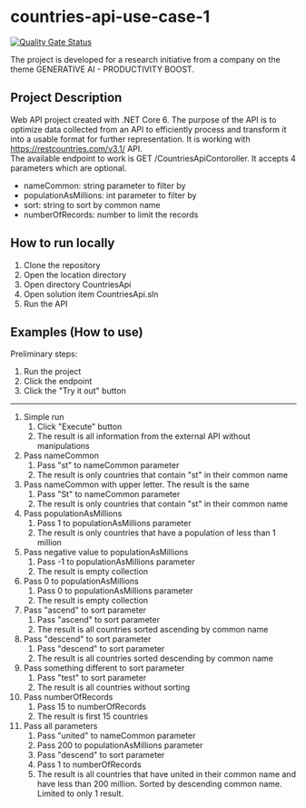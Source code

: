 # countries-api-use-case-1

[![Quality Gate Status](https://sonarcloud.io/api/project_badges/measure?project=Botche_countries-api-use-case-1&metric=alert_status)](https://sonarcloud.io/summary/new_code?id=Botche_countries-api-use-case-1)

The project is developed for a research initiative from a company on the theme GENERATIVE AI - PRODUCTIVITY BOOST.

## Project Description
Web API project created with .NET Core 6. 
The purpose of the API is to optimize data collected from an API to efficiently process and transform it into a usable format for further representation. It is working with https://restcountries.com/v3.1/ API. <br>
The available endpoint to work is GET /CountriesApiContoroller. It accepts 4 parameters which are optional. 
- nameCommon: string parameter to filter by
- populationAsMillions: int parameter to filter by
- sort: string to sort by common name
- numberOfRecords: number to limit the records

## How to run locally
1. Clone the repository
2. Open the location directory
3. Open directory CountriesApi
4. Open solution item CountriesApi.sln
5. Run the API

## Examples (How to use)
Preliminary steps:
1. Run the project
2. Click the endpoint
3. Click the "Try it out" button
---
1. Simple run
    1. Click "Execute" button
    2. The result is all information from the external API without manipulations
2. Pass nameCommon
    1. Pass "st" to nameCommon parameter
    2. The result is only countries that contain "st" in their common name 
3. Pass nameCommon with upper letter. The result is the same
    1. Pass "St" to nameCommon parameter
    2. The result is only countries that contain "st" in their common name 
4. Pass populationAsMillions
    1. Pass 1 to populationAsMillions parameter
    2. The result is only countries that have a population of less than 1 million
5. Pass negative value to populationAsMillions
    1. Pass -1 to populationAsMillions parameter
    2. The result is empty collection
6. Pass 0 to populationAsMillions
    1. Pass 0 to populationAsMillions parameter
    2. The result is empty collection
7. Pass "ascend" to sort parameter
    1. Pass "ascend" to sort parameter
    2. The result is all countries sorted ascending by common name
8. Pass "descend" to sort parameter
    1. Pass "descend" to sort parameter
    2. The result is all countries sorted descending by common name
9. Pass something different to sort parameter
    1. Pass "test" to sort parameter
    2. The result is all countries without sorting
10. Pass numberOfRecords
    1. Pass 15 to numberOfRecords
    2. The result is first 15 countries
11. Pass all parameters
    1. Pass "united" to nameCommon parameter
    2. Pass 200 to populationAsMillions parameter
    3. Pass "descend" to sort parameter
    4. Pass 1 to numberOfRecords
    5. The result is all countries that have united in their common name and have less than 200 million. Sorted by descending common name. Limited to only 1 result.
